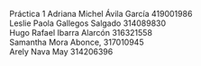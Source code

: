 Práctica 1
Adriana Michel Ávila García 419001986  
Leslie Paola Gallegos Salgado 314089830  
Hugo Rafael Ibarra Alarcón 316321558  
Samantha Mora Abonce, 317010945  
Arely Nava May 314206396




